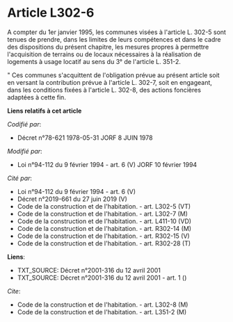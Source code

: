 # Article L302-6

A compter du 1er janvier 1995, les communes visées à l'article L. 302-5 sont tenues de prendre, dans les limites de leurs
compétences et dans le cadre des dispositions du présent chapitre, les mesures propres à permettre l'acquisition de terrains
ou de locaux nécessaires à la réalisation de logements à usage locatif au sens du 3° de l'article L. 351-2.

" Ces communes s'acquittent de l'obligation prévue au présent article soit en versant la contribution prévue à l'article L.
302-7, soit en engageant, dans les conditions fixées à l'article L. 302-8, des actions foncières adaptées à cette fin.

**Liens relatifs à cet article**

_Codifié par_:

  - Décret n°78-621 1978-05-31 JORF 8 JUIN 1978

_Modifié par_:

  - Loi n°94-112 du 9 février 1994 - art. 6 (V) JORF 10 février 1994

_Cité par_:

  - Loi n°94-112 du 9 février 1994 - art. 6 (V)
  - Décret n°2019-661 du 27 juin 2019 (V)
  - Code de la construction et de l'habitation. - art. L302-5 (VT)
  - Code de la construction et de l'habitation. - art. L302-7 (M)
  - Code de la construction et de l'habitation. - art. L411-10 (VD)
  - Code de la construction et de l'habitation. - art. R302-14 (M)
  - Code de la construction et de l'habitation. - art. R302-15 (V)
  - Code de la construction et de l'habitation. - art. R302-28 (T)

**Liens**:

  - TXT_SOURCE: Décret n°2001-316 du 12 avril 2001
  - TXT_SOURCE: Décret n°2001-316 du 12 avril 2001 - art. 1 ()

_Cite_:

  - Code de la construction et de l'habitation. - art. L302-8 (M)
  - Code de la construction et de l'habitation. - art. L351-2 (M)
